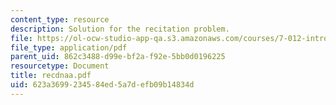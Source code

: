 ```yaml
---
content_type: resource
description: Solution for the recitation problem.
file: https://ol-ocw-studio-app-qa.s3.amazonaws.com/courses/7-012-introduction-to-biology-fall-2004/623a3699234584ed5a7defb09b14834d_recdnaa.pdf
file_type: application/pdf
parent_uid: 862c3488-d99e-bf2a-f92e-5bb0d0196225
resourcetype: Document
title: recdnaa.pdf
uid: 623a3699-2345-84ed-5a7d-efb09b14834d
---
```

